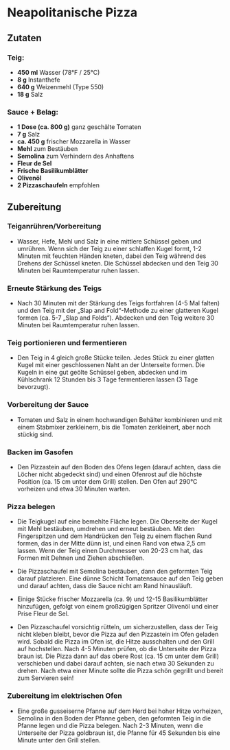 # Neapolitanische Pizza

## Zutaten

### Teig:
- **450 ml** Wasser (78°F / 25°C)  
- **8 g** Instanthefe  
- **640 g** Weizenmehl (Type 550)  
- **18 g** Salz  

### Sauce + Belag:
- **1 Dose (ca. 800 g)** ganz geschälte Tomaten  
- **7 g** Salz  
- **ca. 450 g** frischer Mozzarella in Wasser  
- **Mehl** zum Bestäuben  
- **Semolina** zum Verhindern des Anhaftens  
- **Fleur de Sel**  
- **Frische Basilikumblätter**  
- **Olivenöl**  
- **2 Pizzaschaufeln** empfohlen  

## Zubereitung

### Teiganrühren/Vorbereitung
- Wasser, Hefe, Mehl und Salz in eine mittlere Schüssel geben und umrühren. Wenn sich der Teig zu einer schlaffen Kugel formt, 1-2 Minuten mit feuchten Händen kneten, dabei den Teig während des Drehens der Schüssel kneten. Die Schüssel abdecken und den Teig 30 Minuten bei Raumtemperatur ruhen lassen.

### Erneute Stärkung des Teigs
- Nach 30 Minuten mit der Stärkung des Teigs fortfahren (4-5 Mal falten) und den Teig mit der „Slap and Fold“-Methode zu einer glatteren Kugel formen (ca. 5-7 „Slap and Folds“). Abdecken und den Teig weitere 30 Minuten bei Raumtemperatur ruhen lassen.

### Teig portionieren und fermentieren
- Den Teig in 4 gleich große Stücke teilen. Jedes Stück zu einer glatten Kugel mit einer geschlossenen Naht an der Unterseite formen. Die Kugeln in eine gut geölte Schüssel geben, abdecken und im Kühlschrank 12 Stunden bis 3 Tage fermentieren lassen (3 Tage bevorzugt).

### Vorbereitung der Sauce
- Tomaten und Salz in einem hochwandigen Behälter kombinieren und mit einem Stabmixer zerkleinern, bis die Tomaten zerkleinert, aber noch stückig sind.

### Backen im Gasofen
- Den Pizzastein auf den Boden des Ofens legen (darauf achten, dass die Löcher nicht abgedeckt sind) und einen Ofenrost auf die höchste Position (ca. 15 cm unter dem Grill) stellen. Den Ofen auf 290°C vorheizen und etwa 30 Minuten warten.

### Pizza belegen
- Die Teigkugel auf eine bemehlte Fläche legen. Die Oberseite der Kugel mit Mehl bestäuben, umdrehen und erneut bestäuben. Mit den Fingerspitzen und dem Handrücken den Teig zu einem flachen Rund formen, das in der Mitte dünn ist, und einen Rand von etwa 2,5 cm lassen. Wenn der Teig einen Durchmesser von 20-23 cm hat, das Formen mit Dehnen und Ziehen abschließen.

- Die Pizzaschaufel mit Semolina bestäuben, dann den geformten Teig darauf platzieren. Eine dünne Schicht Tomatensauce auf den Teig geben und darauf achten, dass die Sauce nicht am Rand hinausläuft.

- Einige Stücke frischer Mozzarella (ca. 9) und 12-15 Basilikumblätter hinzufügen, gefolgt von einem großzügigen Spritzer Olivenöl und einer Prise Fleur de Sel.

- Den Pizzaschaufel vorsichtig rütteln, um sicherzustellen, dass der Teig nicht kleben bleibt, bevor die Pizza auf den Pizzastein im Ofen geladen wird. Sobald die Pizza im Ofen ist, die Hitze ausschalten und den Grill auf hochstellen. Nach 4-5 Minuten prüfen, ob die Unterseite der Pizza braun ist. Die Pizza dann auf das obere Rost (ca. 15 cm unter dem Grill) verschieben und dabei darauf achten, sie nach etwa 30 Sekunden zu drehen. Nach etwa einer Minute sollte die Pizza schön gegrillt und bereit zum Servieren sein!

### Zubereitung im elektrischen Ofen
- Eine große gusseiserne Pfanne auf dem Herd bei hoher Hitze vorheizen, Semolina in den Boden der Pfanne geben, den geformten Teig in die Pfanne legen und die Pizza belegen. Nach 2-3 Minuten, wenn die Unterseite der Pizza goldbraun ist, die Pfanne für 45 Sekunden bis eine Minute unter den Grill stellen.